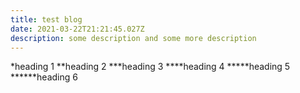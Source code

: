 ```yaml
---
title: test blog
date: 2021-03-22T21:21:45.027Z
description: some description and some more description
---
```

*heading 1
**heading 2
***heading 3
****heading 4
*****heading 5
******heading 6